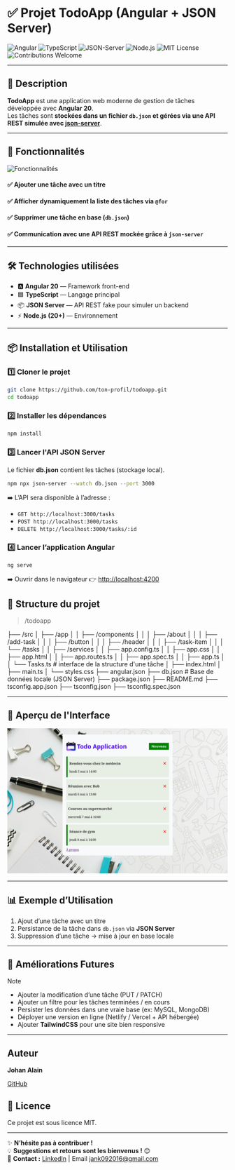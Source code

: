 

# ✅ Projet TodoApp (Angular + JSON Server)

![Angular](https://img.shields.io/badge/Angular-20-red?style=for-the-badge&logo=angular) ![TypeScript](https://img.shields.io/badge/TypeScript-Lang-blue?style=for-the-badge&logo=typescript) ![JSON-Server](https://img.shields.io/badge/JSON--Server-Mock%20API-orange?style=for-the-badge&logo=json) ![Node.js](https://img.shields.io/badge/Node.js-22-green?style=for-the-badge&logo=node.js) ![MIT License](https://img.shields.io/badge/License-MIT-yellow?style=for-the-badge) ![Contributions Welcome](https://img.shields.io/badge/Contributions-Welcome-brightgreen?style=for-the-badge)

---

## 📖 Description
**TodoApp** est une application web moderne de gestion de tâches développée avec **Angular 20**.  
Les tâches sont **stockées dans un fichier `db.json` et gérées via une API REST simulée avec [json-server](https://github.com/typicode/json-server)**.  

---

## 🚀 Fonctionnalités

![Fonctionnalités](./public/features.png "Fonctionnalités TodoApp")

#### ✅ Ajouter une tâche avec un titre  
#### ✅ Afficher dynamiquement la liste des tâches via `@for`  
#### ✅ Supprimer une tâche en base (`db.json`)  
#### ✅ Communication avec une **API REST mockée** grâce à `json-server`  

---

## 🛠️ Technologies utilisées
- 🅰️ **Angular 20** — Framework front-end  
- 🟦 **TypeScript** — Langage principal  
- 📦 **JSON Server** — API REST fake pour simuler un backend  
- ⚡ **Node.js (20+)** — Environnement 

---

## 📦 Installation et Utilisation

### 1️⃣ Cloner le projet
```sh
git clone https://github.com/ton-profil/todoapp.git
cd todoapp

```

### 2️⃣ Installer les dépendances
```sh
npm install
```

### 3️⃣ Lancer l'API JSON Server

Le fichier __db.json__ contient les tâches (stockage local). 
```sh
npm npx json-server --watch db.json --port 3000
```

➡️ L’API sera disponible à l’adresse :
-   `GET http://localhost:3000/tasks`
-   `POST http://localhost:3000/tasks`
-   `DELETE http://localhost:3000/tasks/:id`

### 4️⃣ Lancer l’application Angular
```sh
ng serve
```

➡️ Ouvrir dans le navigateur 👉 [http://localhost:4200](http://localhost:4200)

## 📂 Structure du projet

>/todoapp

├── /src
│ ├── /app
 │ │ ├── /components
 │ │ │ ├── /about
 │ │ │ ├── /add-task
 │ │ │ ├── /button
 │ │ │ ├── /header
 │ │ │ ├── /task-item
 │ │ │ └── /tasks
 │ │ ├── /services
 │ │ ├── app.config.ts
 │ │ ├── app.css
 │ │ ├── app.html
 │ │ ├── app.routes.ts
 │ │ ├── app.spec.ts
 │ │ ├── app.ts
 │ │ └── Tasks.ts # interface de la structure d'une tâche
 │ ├── index.html
 │ ├── main.ts
 │ └── styles.css
 ├── angular.json
 ├── db.json # Base de données locale (JSON Server)
 ├── package.json
 ├── README.md
 ├── tsconfig.app.json
 ├── tsconfig.json
 ├── tsconfig.spec.json

---

## 🎨 Aperçu de l'Interface
![Interface](./public/apercu.png "Interface de l'application")

---

## 📊 Exemple d’Utilisation

1.  Ajout d’une tâche avec un titre
2.  Persistance de la tâche dans `db.json` via **JSON Server**
3.  Suppression d’une tâche → mise à jour en base locale

----------

## 🔮 Améliorations Futures

> [!NOTE]
> 
> -   Ajouter la modification d’une tâche (PUT / PATCH)
> -   Ajouter un filtre pour les tâches terminées / en cours
> -   Persister les données dans une vraie base (ex: MySQL, MongoDB)
> -   Déployer une version en ligne (Netlify / Vercel + API hébergée)
> -   Ajouter **TailwindCSS** pour une site bien responsive
>     
----------

## Auteur
**Johan Alain**

[GitHub](https://github.com/johanalain11/)

## 📜 Licence

Ce projet est sous licence MIT.

----------

✨ **N’hésite pas à contribuer !**  
💡 **Suggestions et retours sont les bienvenus !** 😊  
📩 **Contact :** [LinkedIn](www.linkedin.com/in/johanalain11) | Email [jank092016@gmail.com](mailto:jank092016@gmail.com)

